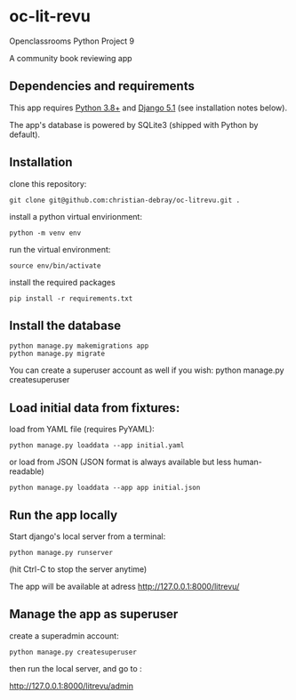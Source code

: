 # oc-lit-revu

Openclassrooms Python Project 9

A community book reviewing app

## Dependencies and requirements

This app requires [Python 3.8+](https://www.python.org/) and [Django 5.1](https://www.djangoproject.com/) (see installation notes below).

The app's database is powered by SQLite3 (shipped with Python by default).

## Installation

clone this repository:

    git clone git@github.com:christian-debray/oc-litrevu.git .

install a python virtual envirionment:

    python -m venv env

run the virtual environment:

    source env/bin/activate

install the required packages

    pip install -r requirements.txt


## Install the database

    python manage.py makemigrations app
    python manage.py migrate

You can create a superuser account as well if you wish:
    python manage.py createsuperuser

## Load initial data from fixtures:

load from YAML file (requires PyYAML):

    python manage.py loaddata --app initial.yaml

or load from JSON (JSON format is always available but less human-readable)
    
    python manage.py loaddata --app app initial.json

## Run the app locally

Start django's local server from a terminal:

    python manage.py runserver

(hit Ctrl-C to stop the server anytime)

The app will be available at adress http://127.0.0.1:8000/litrevu/

## Manage the app as superuser

create a superadmin account:

    python manage.py createsuperuser

then run the local server, and go to :

http://127.0.0.1:8000/litrevu/admin
